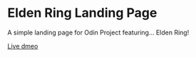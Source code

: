 # Elden Ring Landing Page
A simple landing page for Odin Project featuring... Elden Ring!

[Live dmeo](https://spacemango.github.io/odin-landing/)
